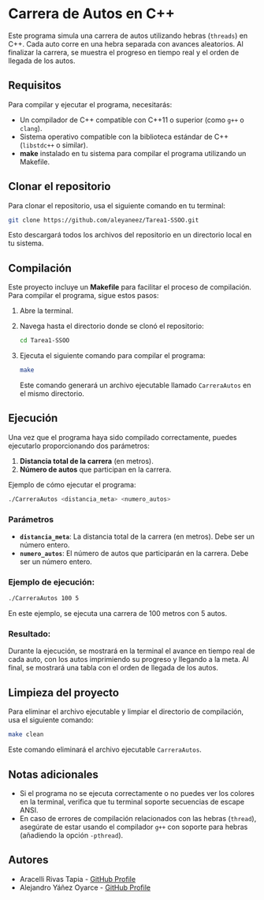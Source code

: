 # Carrera de Autos en C++

Este programa simula una carrera de autos utilizando hebras (`threads`) en C++. Cada auto corre en una hebra separada con avances aleatorios. Al finalizar la carrera, se muestra el progreso en tiempo real y el orden de llegada de los autos.

## Requisitos

Para compilar y ejecutar el programa, necesitarás:

- Un compilador de C++ compatible con C++11 o superior (como `g++` o `clang`).
- Sistema operativo compatible con la biblioteca estándar de C++ (`libstdc++` o similar).
- **make** instalado en tu sistema para compilar el programa utilizando un Makefile.

## Clonar el repositorio

Para clonar el repositorio, usa el siguiente comando en tu terminal:

```bash
git clone https://github.com/aleyaneez/Tarea1-SSOO.git
```

Esto descargará todos los archivos del repositorio en un directorio local en tu sistema.

## Compilación

Este proyecto incluye un **Makefile** para facilitar el proceso de compilación. Para compilar el programa, sigue estos pasos:

1. Abre la terminal.
2. Navega hasta el directorio donde se clonó el repositorio:

   ```bash
   cd Tarea1-SSOO
   ```

3. Ejecuta el siguiente comando para compilar el programa:

   ```bash
   make
   ```

   Este comando generará un archivo ejecutable llamado `CarreraAutos` en el mismo directorio.

## Ejecución

Una vez que el programa haya sido compilado correctamente, puedes ejecutarlo proporcionando dos parámetros:
1. **Distancia total de la carrera** (en metros).
2. **Número de autos** que participan en la carrera.

Ejemplo de cómo ejecutar el programa:

```bash
./CarreraAutos <distancia_meta> <numero_autos>
```

### Parámetros

- **`distancia_meta`**: La distancia total de la carrera (en metros). Debe ser un número entero.
- **`numero_autos`**: El número de autos que participarán en la carrera. Debe ser un número entero.

### Ejemplo de ejecución:

```bash
./CarreraAutos 100 5
```

En este ejemplo, se ejecuta una carrera de 100 metros con 5 autos.

### Resultado:

Durante la ejecución, se mostrará en la terminal el avance en tiempo real de cada auto, con los autos imprimiendo su progreso y llegando a la meta. Al final, se mostrará una tabla con el orden de llegada de los autos.

## Limpieza del proyecto

Para eliminar el archivo ejecutable y limpiar el directorio de compilación, usa el siguiente comando:

```bash
make clean
```

Este comando eliminará el archivo ejecutable `CarreraAutos`.

## Notas adicionales

- Si el programa no se ejecuta correctamente o no puedes ver los colores en la terminal, verifica que tu terminal soporte secuencias de escape ANSI.
- En caso de errores de compilación relacionados con las hebras (`thread`), asegúrate de estar usando el compilador `g++` con soporte para hebras (añadiendo la opción `-pthread`).

## Autores

- Aracelli Rivas Tapia - [GitHub Profile](https://github.com/Roussd)
- Alejandro Yáñez Oyarce - [GitHub Profile](https://github.com/aleyaneez)
